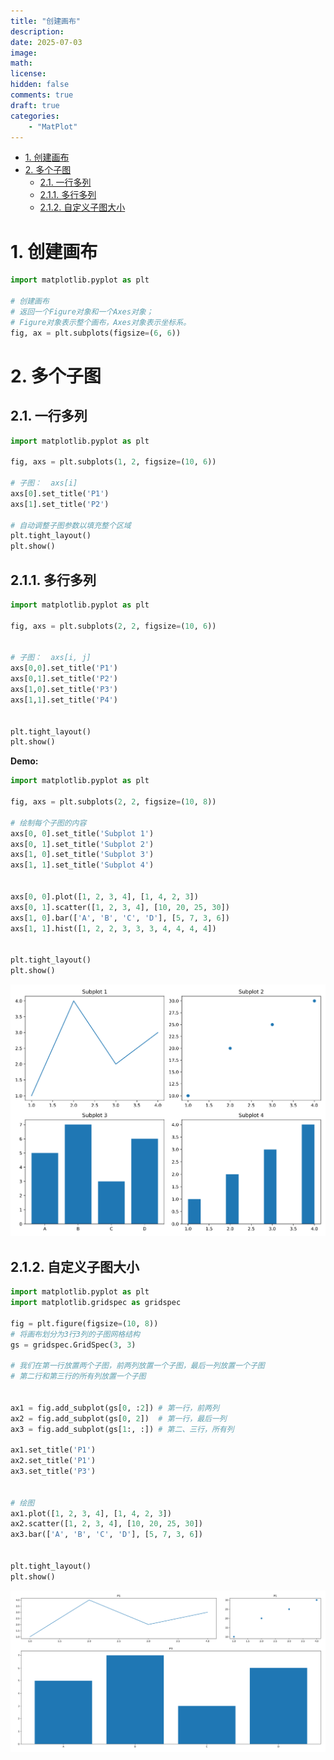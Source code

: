 ```yaml
---
title: "创建画布"
description: 
date: 2025-07-03
image: 
math: 
license: 
hidden: false
comments: true
draft: true
categories:
    - "MatPlot"
---
```


- [1. 创建画布](#1-创建画布)
- [2. 多个子图](#2-多个子图)
  - [2.1. 一行多列](#21-一行多列)
  - [2.1.1. 多行多列](#211-多行多列)
  - [2.1.2. 自定义子图大小](#212-自定义子图大小)


# 1. 创建画布
```python
import matplotlib.pyplot as plt

# 创建画布
# 返回一个Figure对象和一个Axes对象；
# Figure对象表示整个画布，Axes对象表示坐标系。
fig, ax = plt.subplots(figsize=(6, 6))
```

# 2. 多个子图
## 2.1. 一行多列 
```python
import matplotlib.pyplot as plt

fig, axs = plt.subplots(1, 2, figsize=(10, 6))

# 子图：  axs[i]
axs[0].set_title('P1')
axs[1].set_title('P2')

# 自动调整子图参数以填充整个区域
plt.tight_layout()
plt.show()
```


## 2.1.1. 多行多列
```python
import matplotlib.pyplot as plt

fig, axs = plt.subplots(2, 2, figsize=(10, 6))


# 子图：  axs[i, j]
axs[0,0].set_title('P1')
axs[0,1].set_title('P2')
axs[1,0].set_title('P3')
axs[1,1].set_title('P4')


plt.tight_layout()
plt.show()
```


**Demo:**
```python
import matplotlib.pyplot as plt

fig, axs = plt.subplots(2, 2, figsize=(10, 8))

# 绘制每个子图的内容
axs[0, 0].set_title('Subplot 1')
axs[0, 1].set_title('Subplot 2')
axs[1, 0].set_title('Subplot 3')
axs[1, 1].set_title('Subplot 4')


axs[0, 0].plot([1, 2, 3, 4], [1, 4, 2, 3])
axs[0, 1].scatter([1, 2, 3, 4], [10, 20, 25, 30])
axs[1, 0].bar(['A', 'B', 'C', 'D'], [5, 7, 3, 6])
axs[1, 1].hist([1, 2, 2, 3, 3, 3, 4, 4, 4, 4])


plt.tight_layout()
plt.show()
```
![](subplot.svg)


## 2.1.2. 自定义子图大小
```python
import matplotlib.pyplot as plt
import matplotlib.gridspec as gridspec

fig = plt.figure(figsize=(10, 8))
# 将画布划分为3行3列的子图网格结构
gs = gridspec.GridSpec(3, 3)

# 我们在第一行放置两个子图，前两列放置一个子图，最后一列放置一个子图
# 第二行和第三行的所有列放置一个子图


ax1 = fig.add_subplot(gs[0, :2]) # 第一行，前两列
ax2 = fig.add_subplot(gs[0, 2])  # 第一行，最后一列
ax3 = fig.add_subplot(gs[1:, :]) # 第二、三行，所有列

ax1.set_title('P1')
ax2.set_title('P1')
ax3.set_title('P3')


# 绘图
ax1.plot([1, 2, 3, 4], [1, 4, 2, 3])
ax2.scatter([1, 2, 3, 4], [10, 20, 25, 30])
ax3.bar(['A', 'B', 'C', 'D'], [5, 7, 3, 6])


plt.tight_layout()
plt.show()
```
![](subplot1.svg)
